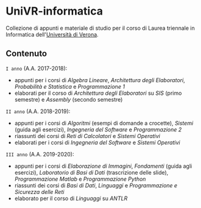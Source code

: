 # UniVR-informatica
Collezione di appunti e materiale di studio per il corso di Laurea triennale in Informatica dell'[Università di Verona](http://www.di.univr.it/).

## Contenuto
`I anno` (A.A. 2017-2018):
- appunti per i corsi di *Algebra Lineare*, *Architettura degli Elaboratori*, *Probabilità e Statistica* e *Programmazione 1*
- elaborati per il corso di *Architettura degli Elaboratori* su *SIS* (primo semestre) e *Assembly* (secondo semestre)

`II anno` (A.A. 2018-2019):
- appunti per i corsi di *Algoritmi* (esempi di domande a crocette), *Sistemi* (guida agli esercizi), *Ingegneria del Software* e *Programmazione 2*
- riassunti dei corsi di *Reti di Calcolatori* e *Sistemi Operativi*
- elaborati per i corsi di *Ingegneria del Software* e *Sistemi Operativi*

`III anno` (A.A. 2019-2020):
- appunti per i corsi di *Elaborazione di Immagini*, *Fondamenti* (guida agli esercizi), *Laboratorio di Basi di Dati* (trascrizione delle slide), *Programmazione Matlab* e *Programmazione Python*
- riassunti dei corsi di *Basi di Dati*, *Linguaggi* e *Programmazione e Sicurezza delle Reti*
- elaborato per il corso di *Linguaggi* su *ANTLR*